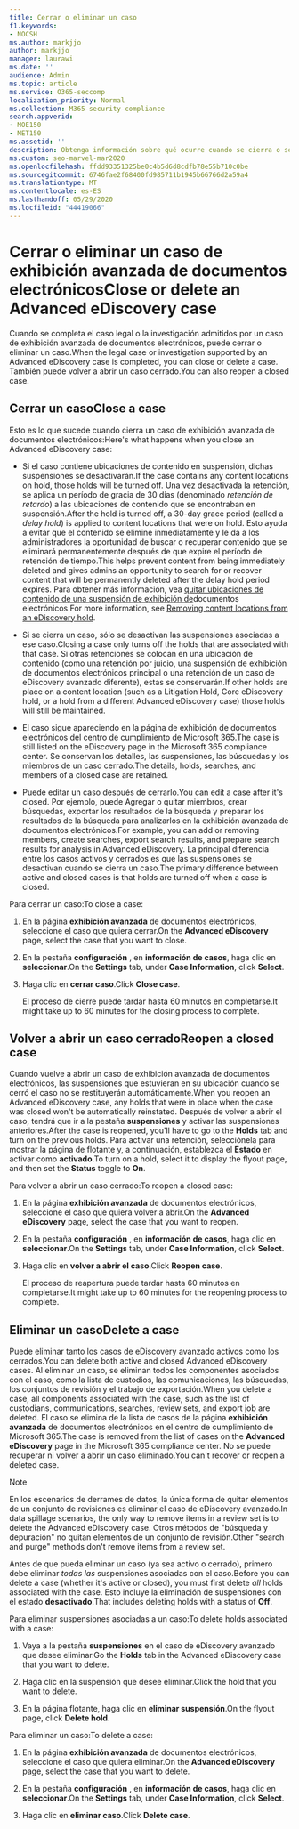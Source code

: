 ```yaml
---
title: Cerrar o eliminar un caso
f1.keywords:
- NOCSH
ms.author: markjjo
author: markjjo
manager: laurawi
ms.date: ''
audience: Admin
ms.topic: article
ms.service: O365-seccomp
localization_priority: Normal
ms.collection: M365-security-compliance
search.appverid:
- MOE150
- MET150
ms.assetid: ''
description: Obtenga información sobre qué ocurre cuando se cierra o se elimina una investigación o un caso legal admitido por un caso avanzado de eDiscovery.
ms.custom: seo-marvel-mar2020
ms.openlocfilehash: ffdd93351325be0c4b5d6d8cdfb78e55b710c0be
ms.sourcegitcommit: 6746fae2f68400fd985711b1945b66766d2a59a4
ms.translationtype: MT
ms.contentlocale: es-ES
ms.lasthandoff: 05/29/2020
ms.locfileid: "44419066"
---
```

# <a name="close-or-delete-an-advanced-ediscovery-case"></a><span data-ttu-id="5fc4d-103">Cerrar o eliminar un caso de exhibición avanzada de documentos electrónicos</span><span class="sxs-lookup"><span data-stu-id="5fc4d-103">Close or delete an Advanced eDiscovery case</span></span>

<span data-ttu-id="5fc4d-104">Cuando se completa el caso legal o la investigación admitidos por un caso de exhibición avanzada de documentos electrónicos, puede cerrar o eliminar un caso.</span><span class="sxs-lookup"><span data-stu-id="5fc4d-104">When the legal case or investigation supported by an Advanced eDiscovery case is completed, you can close or delete a case.</span></span> <span data-ttu-id="5fc4d-105">También puede volver a abrir un caso cerrado.</span><span class="sxs-lookup"><span data-stu-id="5fc4d-105">You can also reopen a closed case.</span></span>

## <a name="close-a-case"></a><span data-ttu-id="5fc4d-106">Cerrar un caso</span><span class="sxs-lookup"><span data-stu-id="5fc4d-106">Close a case</span></span>

<span data-ttu-id="5fc4d-107">Esto es lo que sucede cuando cierra un caso de exhibición avanzada de documentos electrónicos:</span><span class="sxs-lookup"><span data-stu-id="5fc4d-107">Here's what happens when you close an Advanced eDiscovery case:</span></span>

- <span data-ttu-id="5fc4d-108">Si el caso contiene ubicaciones de contenido en suspensión, dichas suspensiones se desactivarán.</span><span class="sxs-lookup"><span data-stu-id="5fc4d-108">If the case contains any content locations on hold, those holds will be turned off.</span></span> <span data-ttu-id="5fc4d-109">Una vez desactivada la retención, se aplica un período de gracia de 30 días (denominado *retención de retardo*) a las ubicaciones de contenido que se encontraban en suspensión.</span><span class="sxs-lookup"><span data-stu-id="5fc4d-109">After the hold is turned off, a 30-day grace period (called a *delay hold*) is applied to content locations that were on hold.</span></span> <span data-ttu-id="5fc4d-110">Esto ayuda a evitar que el contenido se elimine inmediatamente y le da a los administradores la oportunidad de buscar o recuperar contenido que se eliminará permanentemente después de que expire el período de retención de tiempo.</span><span class="sxs-lookup"><span data-stu-id="5fc4d-110">This helps prevent content from being immediately deleted and gives admins an opportunity to search for or recover content that will be permanently deleted after the delay hold period expires.</span></span> <span data-ttu-id="5fc4d-111">Para obtener más información, vea [quitar ubicaciones de contenido de una suspensión de exhibición de](create-ediscovery-holds.md#removing-content-locations-from-an-ediscovery-hold)documentos electrónicos.</span><span class="sxs-lookup"><span data-stu-id="5fc4d-111">For more information, see [Removing content locations from an eDiscovery hold](create-ediscovery-holds.md#removing-content-locations-from-an-ediscovery-hold).</span></span>

- <span data-ttu-id="5fc4d-112">Si se cierra un caso, sólo se desactivan las suspensiones asociadas a ese caso.</span><span class="sxs-lookup"><span data-stu-id="5fc4d-112">Closing a case only turns off the holds that are associated with that case.</span></span> <span data-ttu-id="5fc4d-113">Si otras retenciones se colocan en una ubicación de contenido (como una retención por juicio, una suspensión de exhibición de documentos electrónicos principal o una retención de un caso de eDiscovery avanzado diferente), estas se conservarán.</span><span class="sxs-lookup"><span data-stu-id="5fc4d-113">If other holds are place on a content location (such as a Litigation Hold, Core eDiscovery hold, or a hold from a different Advanced eDiscovery case) those holds will still be maintained.</span></span>

- <span data-ttu-id="5fc4d-114">El caso sigue apareciendo en la página de exhibición de documentos electrónicos del centro de cumplimiento de Microsoft 365.</span><span class="sxs-lookup"><span data-stu-id="5fc4d-114">The case is still listed on the eDiscovery page in the Microsoft 365 compliance center.</span></span> <span data-ttu-id="5fc4d-115">Se conservan los detalles, las suspensiones, las búsquedas y los miembros de un caso cerrado.</span><span class="sxs-lookup"><span data-stu-id="5fc4d-115">The details, holds, searches, and members of a closed case are retained.</span></span>

- <span data-ttu-id="5fc4d-116">Puede editar un caso después de cerrarlo.</span><span class="sxs-lookup"><span data-stu-id="5fc4d-116">You can edit a case after it's closed.</span></span> <span data-ttu-id="5fc4d-117">Por ejemplo, puede Agregar o quitar miembros, crear búsquedas, exportar los resultados de la búsqueda y preparar los resultados de la búsqueda para analizarlos en la exhibición avanzada de documentos electrónicos.</span><span class="sxs-lookup"><span data-stu-id="5fc4d-117">For example, you can add or removing members, create searches, export search results, and prepare search results for analysis in Advanced eDiscovery.</span></span> <span data-ttu-id="5fc4d-118">La principal diferencia entre los casos activos y cerrados es que las suspensiones se desactivan cuando se cierra un caso.</span><span class="sxs-lookup"><span data-stu-id="5fc4d-118">The primary difference between active and closed cases is that holds are turned off when a case is closed.</span></span>

<span data-ttu-id="5fc4d-119">Para cerrar un caso:</span><span class="sxs-lookup"><span data-stu-id="5fc4d-119">To close a case:</span></span>

1. <span data-ttu-id="5fc4d-120">En la página **exhibición avanzada** de documentos electrónicos, seleccione el caso que quiera cerrar.</span><span class="sxs-lookup"><span data-stu-id="5fc4d-120">On the **Advanced eDiscovery** page, select the case that you want to close.</span></span>

2. <span data-ttu-id="5fc4d-121">En la pestaña **configuración** , en **información de casos**, haga clic en **seleccionar**.</span><span class="sxs-lookup"><span data-stu-id="5fc4d-121">On the **Settings** tab, under **Case Information**, click **Select**.</span></span>

3. <span data-ttu-id="5fc4d-122">Haga clic en **cerrar caso**.</span><span class="sxs-lookup"><span data-stu-id="5fc4d-122">Click **Close case**.</span></span>

   <span data-ttu-id="5fc4d-123">El proceso de cierre puede tardar hasta 60 minutos en completarse.</span><span class="sxs-lookup"><span data-stu-id="5fc4d-123">It might take up to 60 minutes for the closing process to complete.</span></span>

## <a name="reopen-a-closed-case"></a><span data-ttu-id="5fc4d-124">Volver a abrir un caso cerrado</span><span class="sxs-lookup"><span data-stu-id="5fc4d-124">Reopen a closed case</span></span>

<span data-ttu-id="5fc4d-125">Cuando vuelve a abrir un caso de exhibición avanzada de documentos electrónicos, las suspensiones que estuvieran en su ubicación cuando se cerró el caso no se restituyerán automáticamente.</span><span class="sxs-lookup"><span data-stu-id="5fc4d-125">When you reopen an Advanced eDiscovery case, any holds that were in place when the case was closed won't be automatically reinstated.</span></span> <span data-ttu-id="5fc4d-126">Después de volver a abrir el caso, tendrá que ir a la pestaña **suspensiones** y activar las suspensiones anteriores.</span><span class="sxs-lookup"><span data-stu-id="5fc4d-126">After the case is reopened, you'll have to go to the **Holds** tab and turn on the previous holds.</span></span> <span data-ttu-id="5fc4d-127">Para activar una retención, selecciónela para mostrar la página de flotante y, a continuación, establezca el **Estado** en activar como **activado**.</span><span class="sxs-lookup"><span data-stu-id="5fc4d-127">To turn on a hold, select it to display the flyout page, and then set the **Status** toggle to **On**.</span></span>

<span data-ttu-id="5fc4d-128">Para volver a abrir un caso cerrado:</span><span class="sxs-lookup"><span data-stu-id="5fc4d-128">To reopen a closed case:</span></span>

1. <span data-ttu-id="5fc4d-129">En la página **exhibición avanzada** de documentos electrónicos, seleccione el caso que quiera volver a abrir.</span><span class="sxs-lookup"><span data-stu-id="5fc4d-129">On the **Advanced eDiscovery** page, select the case that you want to reopen.</span></span>

2. <span data-ttu-id="5fc4d-130">En la pestaña **configuración** , en **información de casos**, haga clic en **seleccionar**.</span><span class="sxs-lookup"><span data-stu-id="5fc4d-130">On the **Settings** tab, under **Case Information**, click **Select**.</span></span>

3. <span data-ttu-id="5fc4d-131">Haga clic en **volver a abrir el caso**.</span><span class="sxs-lookup"><span data-stu-id="5fc4d-131">Click **Reopen case**.</span></span>

   <span data-ttu-id="5fc4d-132">El proceso de reapertura puede tardar hasta 60 minutos en completarse.</span><span class="sxs-lookup"><span data-stu-id="5fc4d-132">It might take up to 60 minutes for the reopening process to complete.</span></span>

## <a name="delete-a-case"></a><span data-ttu-id="5fc4d-133">Eliminar un caso</span><span class="sxs-lookup"><span data-stu-id="5fc4d-133">Delete a case</span></span>

<span data-ttu-id="5fc4d-134">Puede eliminar tanto los casos de eDiscovery avanzado activos como los cerrados.</span><span class="sxs-lookup"><span data-stu-id="5fc4d-134">You can delete both active and closed Advanced eDiscovery cases.</span></span> <span data-ttu-id="5fc4d-135">Al eliminar un caso, se eliminan todos los componentes asociados con el caso, como la lista de custodios, las comunicaciones, las búsquedas, los conjuntos de revisión y el trabajo de exportación.</span><span class="sxs-lookup"><span data-stu-id="5fc4d-135">When you delete a case, all components associated with the case, such as the list of custodians, communications, searches, review sets, and export job are deleted.</span></span> <span data-ttu-id="5fc4d-136">El caso se elimina de la lista de casos de la página **exhibición avanzada** de documentos electrónicos en el centro de cumplimiento de Microsoft 365.</span><span class="sxs-lookup"><span data-stu-id="5fc4d-136">The case is removed from the list of cases on the **Advanced eDiscovery** page in the Microsoft 365 compliance center.</span></span> <span data-ttu-id="5fc4d-137">No se puede recuperar ni volver a abrir un caso eliminado.</span><span class="sxs-lookup"><span data-stu-id="5fc4d-137">You can't recover or reopen a deleted case.</span></span>

> [!NOTE]
> <span data-ttu-id="5fc4d-138">En los escenarios de derrames de datos, la única forma de quitar elementos de un conjunto de revisiones es eliminar el caso de eDiscovery avanzado.</span><span class="sxs-lookup"><span data-stu-id="5fc4d-138">In data spillage scenarios, the only way to remove items in a review set is to delete the Advanced eDiscovery case.</span></span> <span data-ttu-id="5fc4d-139">Otros métodos de "búsqueda y depuración" no quitan elementos de un conjunto de revisión.</span><span class="sxs-lookup"><span data-stu-id="5fc4d-139">Other "search and purge" methods don't remove items from a review set.</span></span>

<span data-ttu-id="5fc4d-140">Antes de que pueda eliminar un caso (ya sea activo o cerrado), primero debe eliminar *todas las* suspensiones asociadas con el caso.</span><span class="sxs-lookup"><span data-stu-id="5fc4d-140">Before you can delete a case (whether it's active or closed), you must first delete *all* holds associated with the case.</span></span> <span data-ttu-id="5fc4d-141">Esto incluye la eliminación de suspensiones con el estado **desactivado**.</span><span class="sxs-lookup"><span data-stu-id="5fc4d-141">That includes deleting holds with a status of **Off**.</span></span>

<span data-ttu-id="5fc4d-142">Para eliminar suspensiones asociadas a un caso:</span><span class="sxs-lookup"><span data-stu-id="5fc4d-142">To delete holds associated with a case:</span></span>

1. <span data-ttu-id="5fc4d-143">Vaya a la pestaña **suspensiones** en el caso de eDiscovery avanzado que desee eliminar.</span><span class="sxs-lookup"><span data-stu-id="5fc4d-143">Go the **Holds** tab in the Advanced eDiscovery case that you want to delete.</span></span>

2. <span data-ttu-id="5fc4d-144">Haga clic en la suspensión que desee eliminar.</span><span class="sxs-lookup"><span data-stu-id="5fc4d-144">Click the hold that you want to delete.</span></span>

3. <span data-ttu-id="5fc4d-145">En la página flotante, haga clic en **eliminar suspensión**.</span><span class="sxs-lookup"><span data-stu-id="5fc4d-145">On the flyout page, click **Delete hold**.</span></span>

<span data-ttu-id="5fc4d-146">Para eliminar un caso:</span><span class="sxs-lookup"><span data-stu-id="5fc4d-146">To delete a case:</span></span>

1. <span data-ttu-id="5fc4d-147">En la página **exhibición avanzada** de documentos electrónicos, seleccione el caso que quiera eliminar.</span><span class="sxs-lookup"><span data-stu-id="5fc4d-147">On the **Advanced eDiscovery** page, select the case that you want to delete.</span></span>

2. <span data-ttu-id="5fc4d-148">En la pestaña **configuración** , en **información de casos**, haga clic en **seleccionar**.</span><span class="sxs-lookup"><span data-stu-id="5fc4d-148">On the **Settings** tab, under **Case Information**, click **Select**.</span></span>

3. <span data-ttu-id="5fc4d-149">Haga clic en **eliminar caso**.</span><span class="sxs-lookup"><span data-stu-id="5fc4d-149">Click **Delete case**.</span></span>
